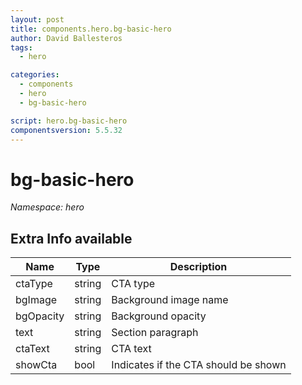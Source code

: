 ```yaml
---
layout: post
title: components.hero.bg-basic-hero
author: David Ballesteros
tags:
  - hero

categories:
  - components
  - hero
  - bg-basic-hero

script: hero.bg-basic-hero
componentsversion: 5.5.32
---
```

# bg-basic-hero

*Namespace: hero*

## Extra Info available

| Name | Type | Description |
| --- | --- | --- |
| ctaType | string | CTA type  |
| bgImage | string | Background image name |
| bgOpacity | string | Background opacity |
| text | string | Section paragraph |
| ctaText | string | CTA text |
| showCta | bool | Indicates if the CTA should be shown |
